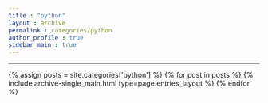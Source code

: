 ```yaml
---
title : "python"
layout : archive
permalink : categories/python
author_profile : true
sidebar_main : true
---
```

<!-- 공백이 포함되어 있는 카테고리 이름의 경우 site.categories['a b c'] 이런식으로! -->

***

{% assign posts = site.categories['python'] %} <!-- site.categories.example -->
{% for post in posts %} {% include archive-single_main.html type=page.entries_layout %} {% endfor %}